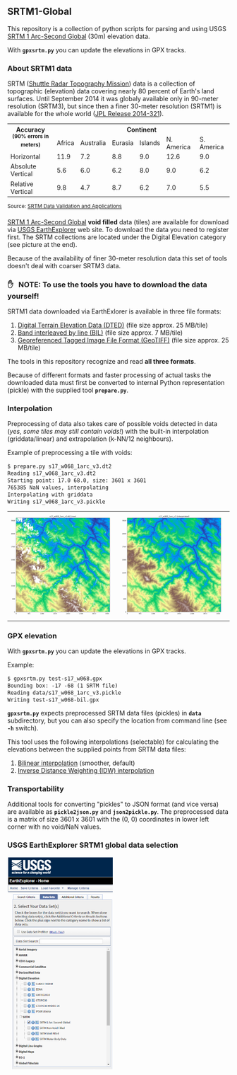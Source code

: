 ## SRTM1-Global

This repository is a collection of python scripts for parsing and using
USGS [SRTM 1 Arc-Second Global] (30m) elevation data.

With **`gpxsrtm.py`** you can update the elevations in GPX tracks.

### About SRTM1 data

SRTM ([Shuttle Radar Topography Mission]) data is a collection of topographic
(elevation) data covering nearly 80 percent of Earth's land surfaces. Until
September 2014 it was globaly available only in 90-meter resolution (SRTM3),
but since then a finer 30-meter resolution (SRTM1) is available for the
whole world ([JPL Release 2014-321]).

<table>
<tr><th rowspan=2>Accuracy<br><sup>(90% errors in meters)</sup></th><th colspan=6>Continent</th></tr>
<tr><td>Africa</td><td>Australia</td><td>Eurasia</td><td>Islands</td><td>N. America</td><td>S. America</td></tr>
<tr><td>Horizontal</td>       <td>11.9</td><td>7.2</td><td>8.8</td><td>9.0</td><td>12.6</td><td>9.0</td></tr>
<tr><td>Absolute Vertical</td><td> 5.6</td><td>6.0</td><td>6.2</td><td>8.0</td><td> 9.0</td><td>6.2</td></tr>
<tr><td>Relative Vertical</td><td> 9.8</td><td>4.7</td><td>8.7</td><td>6.2</td><td> 7.0</td><td>5.5</td></tr>
</table>

<sup>Source: [SRTM Data Validation and Applications]</sup>

[SRTM 1 Arc-Second Global] **void filled** data (tiles) are available for
download via [USGS EarthExplorer] web site. To download the data you need to
register first. The SRTM collections are located under the Digital Elevation
category (see picture at the end).

Because of the availability of finer 30-meter resolution data this set of
tools doesn't deal with coarser SRTM3 data.

### :hand: &nbsp; NOTE: To use the tools you have to download the data yourself!

SRTM1 data downloaded via EarthExlorer is available in three file formats:

1. [Digital Terrain Elevation Data (DTED)] (file size approx. 25 MB/tile)
2. [Band interleaved by line (BIL)] (file size approx. 7 MB/tile)
3. [Georeferenced Tagged Image File Format (GeoTIFF)]  (file size approx. 25 MB/tile)

The tools in this repository recognize and read **all three formats**.

Because of different formats and faster processing of actual tasks the
downloaded data must first be converted to internal Python representation
(pickle) with the supplied tool **`prepare.py`**.

### Interpolation

Preprocessing of data also takes care of possible voids detected in data
(*yes, some tiles may still contain voids!*) with the built-in interpolation
(griddata/linear) and extrapolation (k-NN/12 neighbours).

Example of preprocessing a tile with voids:
```
$ prepare.py s17_w068_1arc_v3.dt2
Reading s17_w068_1arc_v3.dt2
Starting point: 17.0 68.0, size: 3601 x 3601
765385 NaN values, interpolating
Interpolating with griddata
Writing s17_w068_1arc_v3.pickle
```

<table><tr>
<td><img src="images/s17_w068_1arc_v3-raw.png" width="480px"></td>
<td><img src="images/s17_w068_1arc_v3-int.png" width="480px"></td>
</tr></table>

### GPX elevation

With **`gpxsrtm.py`** you can update the elevations in GPX tracks.

Example:
```
$ gpxsrtm.py test-s17_w068.gpx
Bounding box: -17 -68 (1 SRTM file)
Reading data/s17_w068_1arc_v3.pickle
Writing test-s17_w068-bil.gpx
```

**`gpxsrtm.py`** expects preprocessed SRTM data files (pickles) in **`data`**
subdirectory, but you can also specify the location from command line (see
**`-h`** switch).

This tool uses the following interpolations (selectable) for calculating
the elevations between the supplied points from SRTM data files:
1. [Bilinear interpolation] (smoother, default)
2. [Inverse Distance Weighting (IDW) interpolation]

### Transportability

Additional tools for converting "pickles" to JSON format (and vice versa) are
available as **`pickle2json.py`** and **`json2pickle.py`**.
The preprocessed data is a matrix of size 3601 x 3601 with the (0, 0)
coordinates in lower left corner with no void/NaN values.

### USGS EarthExplorer SRTM1 global data selection

<img src="images/USGS_EarthExplorer.png" height="480px">

[SRTM 1 Arc-Second Global]: https://www.usgs.gov/centers/eros/science/usgs-eros-archive-digital-elevation-shuttle-radar-topography-mission-srtm-1-arc
[Shuttle Radar Topography Mission]: https://www2.jpl.nasa.gov/srtm/mission.htm
[JPL Release 2014-321]: https://www.jpl.nasa.gov/news/news.php?release=2014-321
[USGS EarthExplorer]: http://earthexplorer.usgs.gov
[Digital Terrain Elevation Data (DTED)]: https://www.dlr.de/eoc/en/Portaldata/60/Resources/dokumente/7_sat_miss/SRTM-XSAR-DEM-DTED-1.1.pdf
[Band interleaved by line (BIL)]: http://webhelp.esri.com/arcgisdesktop/9.3/index.cfm?topicname=BIL,_BIP,_and_BSQ_raster_files
[Georeferenced Tagged Image File Format (GeoTIFF)]: https://nanopdf.com/downloadFile/irs-p6-awifs-product-geotiff-format-description_pdf
[SRTM Data Validation and Applications]: https://www.researchgate.net/profile/Vijith_H/post/What_is_the_vertical_resolutionaccuracy_of_Global_SRTM_1_arc_second_30_m2/attachment/59d6407179197b807799ca7e/AS%3A431123886022658%401479799352926/download/SRTM-program-final-version.pdf
[Bilinear interpolation]: https://en.wikipedia.org/wiki/Bilinear_interpolation
[Inverse Distance Weighting (IDW) interpolation]: https://en.wikipedia.org/wiki/Inverse_distance_weighting
